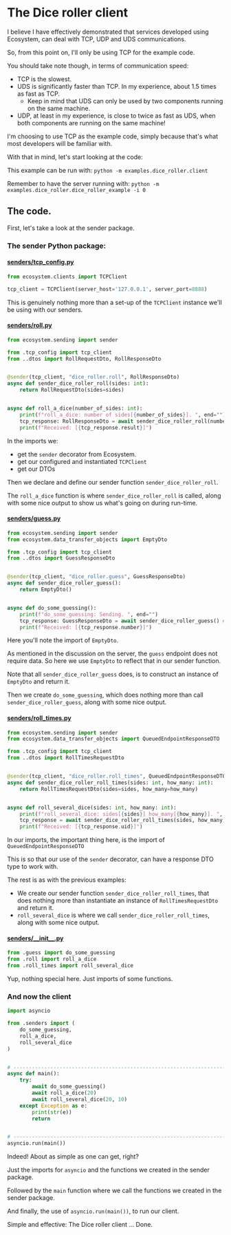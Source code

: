 # The Dice roller client

I believe I have effectively demonstrated that services developed using Ecosystem, can deal with TCP, UDP and UDS communications.

So, from this point on, I'll only be using TCP for the example code.

You should take note though, in terms of communication speed:
- TCP is the slowest.
- UDS is significantly faster than TCP. In my experience, about 1.5 times as fast as TCP.
  - Keep in mind that UDS can only be used by two components running on the same machine.
- UDP, at least in my experience, is close to twice as fast as UDS, when both components are running on the same machine!

I'm choosing to use TCP as the example code, simply because that's what most developers will be familiar with.

With that in mind, let's start looking at the code:

This example can be run with: `python -m examples.dice_roller.client`

Remember to have the server running with: `python -m examples.dice_roller.dice_roller_example -i 0`

## The code.

First, let's take a look at the sender package.

### The sender Python package:

#### [senders/tcp_config.py](../../../examples/dice_roller/senders/tcp_config.py)
```python
from ecosystem.clients import TCPClient

tcp_client = TCPClient(server_host='127.0.0.1', server_port=8888)
```

This is genuinely nothing more than a set-up of the `TCPClient` instance we'll be using with our senders.

#### [senders/roll.py](../../../examples/dice_roller/senders/roll.py)
```python
from ecosystem.sending import sender

from .tcp_config import tcp_client
from ..dtos import RollRequestDto, RollResponseDto


@sender(tcp_client, "dice_roller.roll", RollResponseDto)
async def sender_dice_roller_roll(sides: int):
    return RollRequestDto(sides=sides)


async def roll_a_dice(number_of_sides: int):
    print(f"roll_a_dice: number of sides[{number_of_sides}]. ", end="")
    tcp_response: RollResponseDto = await sender_dice_roller_roll(number_of_sides) # noqa
    print(f"Received: [{tcp_response.result}]")
```

In the imports we:
- get the `sender` decorator from Ecosystem.
- get our configured and instantiated `TCPClient`
- get our DTOs

Then we declare and define our sender function `sender_dice_roller_roll`.

The `roll_a_dice` function is where `sender_dice_roller_roll` is called, along with some nice output to show us what's going on during run-time.

#### [senders/guess.py](../../../examples/dice_roller/senders/guess.py)
```python
from ecosystem.sending import sender
from ecosystem.data_transfer_objects import EmptyDto

from .tcp_config import tcp_client
from ..dtos import GuessResponseDto


@sender(tcp_client, "dice_roller.guess", GuessResponseDto)
async def sender_dice_roller_guess():
    return EmptyDto()


async def do_some_guessing():
    print(f"do_some_guessing: Sending. ", end="")
    tcp_response: GuessResponseDto = await sender_dice_roller_guess() # noqa
    print(f"Received: [{tcp_response.number}]")
```

Here you'll note the import of `EmptyDto`.

As mentioned in the discussion on the server, the `guess` endpoint does not require data.
So here we use `EmptyDto` to reflect that in our sender function.

Note that all `sender_dice_roller_guess` does, is to construct an instance of `EmptyDto` and return it.

Then we create `do_some_guessing`, which does nothing more than call `sender_dice_roller_guess`, along with some nice output.

#### [senders/roll_times.py](../../../examples/dice_roller/senders/roll_times.py)
```python
from ecosystem.sending import sender
from ecosystem.data_transfer_objects import QueuedEndpointResponseDTO

from .tcp_config import tcp_client
from ..dtos import RollTimesRequestDto


@sender(tcp_client, "dice_roller.roll_times", QueuedEndpointResponseDTO)
async def sender_dice_roller_roll_times(sides: int, how_many: int):
    return RollTimesRequestDto(sides=sides, how_many=how_many)


async def roll_several_dice(sides: int, how_many: int):
    print(f"roll_several_dice: sides[{sides}] how_many[{how_many}]. ", end="")
    tcp_response = await sender_dice_roller_roll_times(sides, how_many)
    print(f"Received: [{tcp_response.uid}]")
```

In our imports, the important thing here, is the import of `QueuedEndpointResponseDTO`

This is so that our use of the `sender` decorator, can have a response DTO type to work with.

The rest is as with the previous examples:
- We create our sender function `sender_dice_roller_roll_times`, that does nothing more than instantiate an instance of `RollTimesRequestDto` and return it.
- `roll_several_dice` is where we call `sender_dice_roller_roll_times`, along with some nice output.

#### [senders/\_\_init\_\_.py](../../../examples/dice_roller/senders/__init__.py)
```python
from .guess import do_some_guessing
from .roll import roll_a_dice
from .roll_times import roll_several_dice
```

Yup, nothing special here. Just imports of some functions.

### And now the client
```python
import asyncio

from .senders import (
    do_some_guessing,
    roll_a_dice,
    roll_several_dice
)


# --------------------------------------------------------------------------------
async def main():
    try:
        await do_some_guessing()
        await roll_a_dice(20)
        await roll_several_dice(20, 10)
    except Exception as e:
        print(str(e))
        return


# --------------------------------------------------------------------------------
asyncio.run(main())
```

Indeed! About as simple as one can get, right?

Just the imports for `asyncio` and the functions we created in the sender package.

Followed by the `main` function where we call the functions we created in the sender package.

And finally, the use of `asyncio.run(main())`, to run our client.

Simple and effective: The Dice roller client ... Done.
